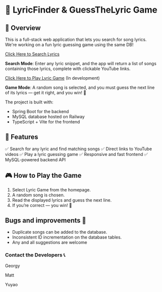 # 🎵 LyricFinder & GuessTheLyric Game

## 📌 Overview

This is a full-stack web application that lets you search for song lyrics. We're working on a fun lyric guessing game using the same DB!

[Click Here to Search Lyrics](link)

**Search Mode**: Enter any lyric snippet, and the app will return a list of songs containing those lyrics, complete with clickable YouTube links.

[Click Here to Play Lyric Game](link) (In development)

**Game Mode**: A random song is selected, and you must guess the next line of its lyrics — get it right, and you win! 🌟

The project is built with:

- Spring Boot for the backend
- MySQL database hosted on Railway
- TypeScript + Vite for the frontend

## 🚀 Features

✅ Search for any lyric and find matching songs
✅ Direct links to YouTube videos
✅ Play a lyric guessing game
✅ Responsive and fast frontend
✅ MySQL-powered backend API

## 🎮 How to Play the Game

1. Select Lyric Game from the homepage.
2. A random song is chosen.
3. Read the displayed lyrics and guess the next line.
4. If you’re correct — you win! 🎉

## Bugs and improvements 🐜

- Duplicate songs can be added to the database.
- Inconsistent ID incrementation on the database tables.
- Any and all suggestions are welcome

### Contact the Developers 📞

Georgy

Matt

Yuyao
